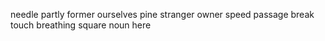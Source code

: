 needle partly former ourselves pine stranger owner speed passage break touch breathing square noun here